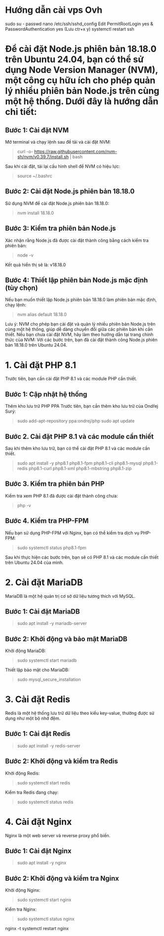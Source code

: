 # Hướng dẫn cài vps Ovh
sudo su -
passwd
nano /etc/ssh/sshd_config
Edit PermitRootLogin yes & PasswordAuthentication yes (Lưu ctr+x y)
systemctl restart ssh

# Để cài đặt Node.js phiên bản 18.18.0 trên Ubuntu 24.04, bạn có thể sử dụng Node Version Manager (NVM), một công cụ hữu ích cho phép quản lý nhiều phiên bản Node.js trên cùng một hệ thống. Dưới đây là hướng dẫn chi tiết:

## Bước 1: Cài đặt NVM
Mở terminal và chạy lệnh sau để tải và cài đặt NVM:

> curl -o- https://raw.githubusercontent.com/nvm-sh/nvm/v0.39.7/install.sh | bash

Sau khi cài đặt, tải lại cấu hình shell để NVM có hiệu lực:

> source ~/.bashrc

## Bước 2: Cài đặt Node.js phiên bản 18.18.0
Sử dụng NVM để cài đặt Node.js phiên bản 18.18.0:

> nvm install 18.18.0

## Bước 3: Kiểm tra phiên bản Node.js
Xác nhận rằng Node.js đã được cài đặt thành công bằng cách kiểm tra phiên bản:

> node -v

Kết quả hiển thị sẽ là: v18.18.0

## Bước 4: Thiết lập phiên bản Node.js mặc định (tùy chọn)
Nếu bạn muốn thiết lập Node.js phiên bản 18.18.0 làm phiên bản mặc định, chạy lệnh:

> nvm alias default 18.18.0

Lưu ý:
NVM cho phép bạn cài đặt và quản lý nhiều phiên bản Node.js trên cùng một hệ thống, giúp dễ dàng chuyển đổi giữa các phiên bản khi cần thiết.
Nếu bạn chưa cài đặt NVM, hãy làm theo hướng dẫn tại trang chính thức của NVM:
Với các bước trên, bạn đã cài đặt thành công Node.js phiên bản 18.18.0 trên Ubuntu 24.04.


# 1. Cài đặt PHP 8.1
Trước tiên, bạn cần cài đặt PHP 8.1 và các module PHP cần thiết.
## Bước 1: Cập nhật hệ thống
Thêm kho lưu trữ PHP PPA
Trước tiên, bạn cần thêm kho lưu trữ của Ondřej Surý:

> sudo add-apt-repository ppa:ondrej/php
> sudo apt update

## Bước 2. Cài đặt PHP 8.1 và các module cần thiết
Sau khi thêm kho lưu trữ, bạn có thể cài đặt PHP 8.1 và các module cần thiết.

> sudo apt install -y php8.1 php8.1-fpm php8.1-cli php8.1-mysql php8.1-redis php8.1-curl php8.1-xml php8.1-mbstring php8.1-zip

## Bước 3. Kiểm tra phiên bản PHP
Kiểm tra xem PHP 8.1 đã được cài đặt thành công chưa:

> php -v

## Bước 4. Kiểm tra PHP-FPM
Nếu bạn sử dụng PHP-FPM với Nginx, bạn có thể kiểm tra dịch vụ PHP-FPM:

> sudo systemctl status php8.1-fpm

Sau khi thực hiện các bước trên, bạn sẽ có PHP 8.1 và các module cần thiết trên Ubuntu 24.04 của mình.


# 2. Cài đặt MariaDB
MariaDB là một hệ quản trị cơ sở dữ liệu tương thích với MySQL.
## Bước 1: Cài đặt MariaDB

> sudo apt install -y mariadb-server

## Bước 2: Khởi động và bảo mật MariaDB
Khởi động MariaDB:

> sudo systemctl start mariadb

Thiết lập bảo mật cho MariaDB:

> sudo mysql_secure_installation

# 3. Cài đặt Redis
Redis là một hệ thống lưu trữ dữ liệu theo kiểu key-value, thường được sử dụng như một bộ nhớ đệm.
## Bước 1: Cài đặt Redis

> sudo apt install -y redis-server

## Bước 2: Khởi động và kiểm tra Redis
Khởi động Redis:

> sudo systemctl start redis

Kiểm tra Redis đang chạy:

> sudo systemctl status redis

# 4. Cài đặt Nginx
Nginx là một web server và reverse proxy phổ biến.
## Bước 1: Cài đặt Nginx

> sudo apt install -y nginx

## Bước 2: Khởi động và kiểm tra Nginx
Khởi động Nginx:

> sudo systemctl start nginx

Kiểm tra Nginx:

> sudo systemctl status nginx

nginx -t
systemctl restart nginx
